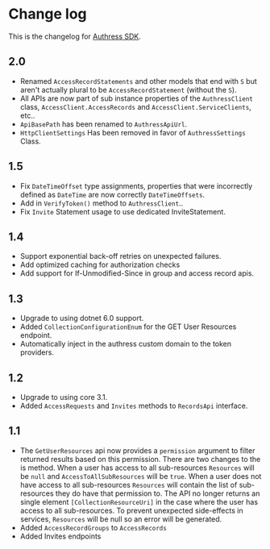 # Change log
This is the changelog for [Authress SDK](readme.md).

## 2.0 ##
* Renamed `AccessRecordStatements` and other models that end with `S` but aren't actually plural to be `AccessRecordStatement` (without the `S`).
* All APIs are now part of sub instance properties of the `AuthressClient` class, `AccessClient.AccessRecords` and `AccessClient.ServiceClients`, etc..
* `ApiBasePath` has been renamed to `AuthressApiUrl`.
* `HttpClientSettings` Has been removed in favor of `AuthressSettings` Class.

## 1.5 ##
* Fix `DateTimeOffset` type assignments, properties that were incorrectly defined as `DateTime` are now correctly `DateTimeOffsets`.
* Add in `VerifyToken()` method to `AuthressClient`..
* Fix `Invite` Statement usage to use dedicated InviteStatement.

## 1.4 ##
* Support exponential back-off retries on unexpected failures.
* Add optimized caching for authorization checks
* Add support for If-Unmodified-Since in group and access record apis.

## 1.3 ##
* Upgrade to using dotnet 6.0 support.
* Added `CollectionConfigurationEnum` for the GET User Resources endpoint.
* Automatically inject in the authress custom domain to the token providers.


## 1.2 ##
* Upgrade to using core 3.1.
* Added `AccessRequests` and `Invites` methods to `RecordsApi` interface.

## 1.1 ##
* The `GetUserResources` api now provides a `permission` argument to filter returned results based on this permission. There are two changes to the is method. When a user has access to all sub-resources `Resources` will be `null` and `AccessToAllSubResources` will be `true`. When a user does not have access to all sub-resources `Resources` will contain the list of sub-resources they do have that permission to. The API no longer returns an single element `[CollectionResourceUri]` in the case where the user has access to all sub-resources. To prevent unexpected side-effects in services, `Resources` will be null so an error will be generated.
* Added `AccessRecordGroups` to `AccessRecords`
* Added Invites endpoints
